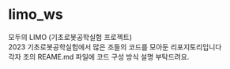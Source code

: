 # limo_ws
모두의 LIMO (기초로봇공학실험 프로젝트) </br>
2023 기초로봇공학실험에서 많은 조들의 코드를 모아둔 리포지토리입니다
</br>
각자 조의 REAME.md 파일에 코드 구성 방식 설명 부탁드려요.
